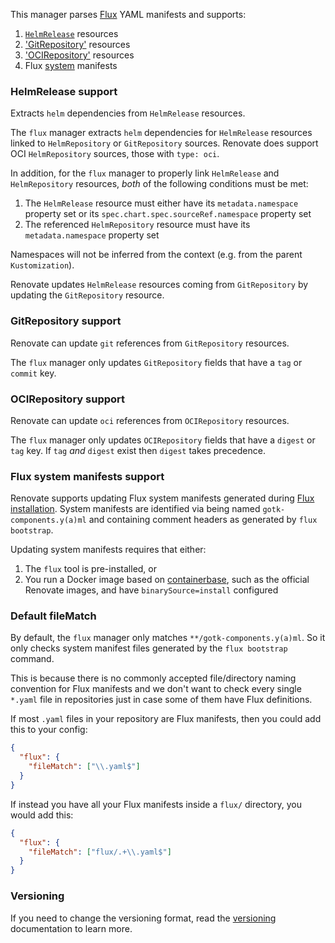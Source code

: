 This manager parses [Flux](https://fluxcd.io/) YAML manifests and supports:

1. [`HelmRelease`](https://fluxcd.io/docs/components/helm/helmreleases/) resources
1. ['GitRepository'](https://fluxcd.io/flux/components/source/gitrepositories/) resources
1. ['OCIRepository'](https://fluxcd.io/flux/components/source/ocirepositories/) resources
1. Flux [system](https://fluxcd.io/docs/installation) manifests

### HelmRelease support

Extracts `helm` dependencies from `HelmRelease` resources.

The `flux` manager extracts `helm` dependencies for `HelmRelease` resources linked to `HelmRepository` or `GitRepository` sources.
Renovate does support OCI `HelmRepository` sources, those with `type: oci`.

In addition, for the `flux` manager to properly link `HelmRelease` and `HelmRepository` resources, _both_ of the following conditions must be met:

1. The `HelmRelease` resource must either have its `metadata.namespace` property set or its `spec.chart.spec.sourceRef.namespace` property set
2. The referenced `HelmRepository` resource must have its `metadata.namespace` property set

Namespaces will not be inferred from the context (e.g. from the parent `Kustomization`).

Renovate updates `HelmRelease` resources coming from `GitRepository` by updating the `GitRepository` resource.

### GitRepository support

Renovate can update `git` references from `GitRepository` resources.

The `flux` manager only updates `GitRepository` fields that have a `tag` or `commit` key.

### OCIRepository support

Renovate can update `oci` references from `OCIRepository` resources.

The `flux` manager only updates `OCIRepository` fields that have a `digest` or `tag` key.
If `tag` _and_ `digest` exist then `digest` takes precedence.

### Flux system manifests support

Renovate supports updating Flux system manifests generated during [Flux installation](https://fluxcd.io/docs/installation/#customize-flux-manifests).
System manifests are identified via being named `gotk-components.y(a)ml` and containing comment headers as generated by `flux bootstrap`.

Updating system manifests requires that either:

1. The `flux` tool is pre-installed, or
1. You run a Docker image based on [containerbase](https://github.com/containerbase), such as the official Renovate images, and have `binarySource=install` configured

### Default fileMatch

By default, the `flux` manager only matches `**/gotk-components.y(a)ml`.
So it only checks system manifest files generated by the `flux bootstrap` command.

This is because there is no commonly accepted file/directory naming convention for Flux manifests and we don't want to check every single `*.yaml` file in repositories just in case some of them have Flux definitions.

If most `.yaml` files in your repository are Flux manifests, then you could add this to your config:

```json
{
  "flux": {
    "fileMatch": ["\\.yaml$"]
  }
}
```

If instead you have all your Flux manifests inside a `flux/` directory, you would add this:

```json
{
  "flux": {
    "fileMatch": ["flux/.+\\.yaml$"]
  }
}
```

### Versioning

If you need to change the versioning format, read the [versioning](https://docs.renovatebot.com/modules/versioning/) documentation to learn more.
